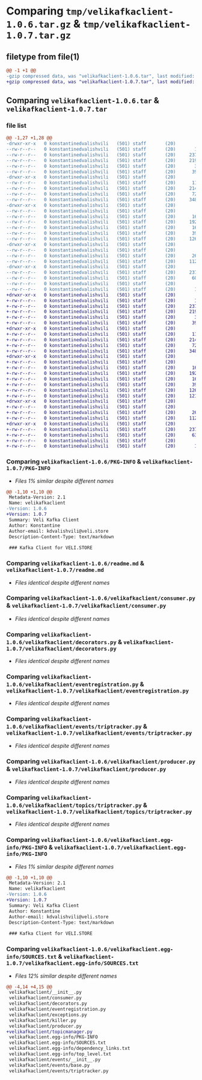 # Comparing `tmp/velikafkaclient-1.0.6.tar.gz` & `tmp/velikafkaclient-1.0.7.tar.gz`

## filetype from file(1)

```diff
@@ -1 +1 @@
-gzip compressed data, was "velikafkaclient-1.0.6.tar", last modified: Wed Jul 12 11:24:51 2023, max compression
+gzip compressed data, was "velikafkaclient-1.0.7.tar", last modified: Mon Jul 17 15:30:40 2023, max compression
```

## Comparing `velikafkaclient-1.0.6.tar` & `velikafkaclient-1.0.7.tar`

### file list

```diff
@@ -1,27 +1,28 @@
-drwxr-xr-x   0 konstantinedvalishvili   (501) staff       (20)        0 2023-07-12 11:24:51.571248 velikafkaclient-1.0.6/
--rw-r--r--   0 konstantinedvalishvili   (501) staff       (20)       17 2023-07-05 09:25:18.000000 velikafkaclient-1.0.6/MANIFEST.in
--rw-r--r--   0 konstantinedvalishvili   (501) staff       (20)     2378 2023-07-12 11:24:51.571135 velikafkaclient-1.0.6/PKG-INFO
--rw-r--r--   0 konstantinedvalishvili   (501) staff       (20)     2193 2023-07-12 05:57:42.000000 velikafkaclient-1.0.6/readme.md
--rw-r--r--   0 konstantinedvalishvili   (501) staff       (20)       38 2023-07-12 11:24:51.571278 velikafkaclient-1.0.6/setup.cfg
--rw-r--r--   0 konstantinedvalishvili   (501) staff       (20)      398 2023-07-12 11:24:44.000000 velikafkaclient-1.0.6/setup.py
-drwxr-xr-x   0 konstantinedvalishvili   (501) staff       (20)        0 2023-07-12 11:24:51.569019 velikafkaclient-1.0.6/velikafkaclient/
--rw-r--r--   0 konstantinedvalishvili   (501) staff       (20)      116 2023-07-05 09:25:18.000000 velikafkaclient-1.0.6/velikafkaclient/__init__.py
--rw-r--r--   0 konstantinedvalishvili   (501) staff       (20)     2145 2023-07-12 05:57:42.000000 velikafkaclient-1.0.6/velikafkaclient/consumer.py
--rw-r--r--   0 konstantinedvalishvili   (501) staff       (20)      725 2023-07-12 11:24:44.000000 velikafkaclient-1.0.6/velikafkaclient/decorators.py
--rw-r--r--   0 konstantinedvalishvili   (501) staff       (20)     3489 2023-07-05 09:25:18.000000 velikafkaclient-1.0.6/velikafkaclient/eventregistration.py
-drwxr-xr-x   0 konstantinedvalishvili   (501) staff       (20)        0 2023-07-12 11:24:51.570550 velikafkaclient-1.0.6/velikafkaclient/events/
--rw-r--r--   0 konstantinedvalishvili   (501) staff       (20)        0 2023-07-05 09:25:18.000000 velikafkaclient-1.0.6/velikafkaclient/events/__init__.py
--rw-r--r--   0 konstantinedvalishvili   (501) staff       (20)      165 2023-07-12 08:29:23.000000 velikafkaclient-1.0.6/velikafkaclient/events/base.py
--rw-r--r--   0 konstantinedvalishvili   (501) staff       (20)     1923 2023-07-05 09:25:18.000000 velikafkaclient-1.0.6/velikafkaclient/events/triptracker.py
--rw-r--r--   0 konstantinedvalishvili   (501) staff       (20)      160 2023-07-05 09:25:18.000000 velikafkaclient-1.0.6/velikafkaclient/exceptions.py
--rw-r--r--   0 konstantinedvalishvili   (501) staff       (20)      392 2023-07-12 05:57:42.000000 velikafkaclient-1.0.6/velikafkaclient/killer.py
--rw-r--r--   0 konstantinedvalishvili   (501) staff       (20)     1260 2023-07-11 11:27:00.000000 velikafkaclient-1.0.6/velikafkaclient/producer.py
-drwxr-xr-x   0 konstantinedvalishvili   (501) staff       (20)        0 2023-07-12 11:24:51.570944 velikafkaclient-1.0.6/velikafkaclient/topics/
--rw-r--r--   0 konstantinedvalishvili   (501) staff       (20)        0 2023-07-05 09:25:18.000000 velikafkaclient-1.0.6/velikafkaclient/topics/__init__.py
--rw-r--r--   0 konstantinedvalishvili   (501) staff       (20)      263 2023-07-05 09:25:18.000000 velikafkaclient-1.0.6/velikafkaclient/topics/topics.py
--rw-r--r--   0 konstantinedvalishvili   (501) staff       (20)     1124 2023-07-05 09:25:18.000000 velikafkaclient-1.0.6/velikafkaclient/topics/triptracker.py
-drwxr-xr-x   0 konstantinedvalishvili   (501) staff       (20)        0 2023-07-12 11:24:51.569617 velikafkaclient-1.0.6/velikafkaclient.egg-info/
--rw-r--r--   0 konstantinedvalishvili   (501) staff       (20)     2378 2023-07-12 11:24:51.000000 velikafkaclient-1.0.6/velikafkaclient.egg-info/PKG-INFO
--rw-r--r--   0 konstantinedvalishvili   (501) staff       (20)      603 2023-07-12 11:24:51.000000 velikafkaclient-1.0.6/velikafkaclient.egg-info/SOURCES.txt
--rw-r--r--   0 konstantinedvalishvili   (501) staff       (20)        1 2023-07-12 11:24:51.000000 velikafkaclient-1.0.6/velikafkaclient.egg-info/dependency_links.txt
--rw-r--r--   0 konstantinedvalishvili   (501) staff       (20)       16 2023-07-12 11:24:51.000000 velikafkaclient-1.0.6/velikafkaclient.egg-info/top_level.txt
+drwxr-xr-x   0 konstantinedvalishvili   (501) staff       (20)        0 2023-07-17 15:30:40.040526 velikafkaclient-1.0.7/
+-rw-r--r--   0 konstantinedvalishvili   (501) staff       (20)       17 2023-07-05 09:25:18.000000 velikafkaclient-1.0.7/MANIFEST.in
+-rw-r--r--   0 konstantinedvalishvili   (501) staff       (20)     2378 2023-07-17 15:30:40.040408 velikafkaclient-1.0.7/PKG-INFO
+-rw-r--r--   0 konstantinedvalishvili   (501) staff       (20)     2193 2023-07-12 05:57:42.000000 velikafkaclient-1.0.7/readme.md
+-rw-r--r--   0 konstantinedvalishvili   (501) staff       (20)       38 2023-07-17 15:30:40.040556 velikafkaclient-1.0.7/setup.cfg
+-rw-r--r--   0 konstantinedvalishvili   (501) staff       (20)      398 2023-07-17 15:30:27.000000 velikafkaclient-1.0.7/setup.py
+drwxr-xr-x   0 konstantinedvalishvili   (501) staff       (20)        0 2023-07-17 15:30:40.038685 velikafkaclient-1.0.7/velikafkaclient/
+-rw-r--r--   0 konstantinedvalishvili   (501) staff       (20)      116 2023-07-05 09:25:18.000000 velikafkaclient-1.0.7/velikafkaclient/__init__.py
+-rw-r--r--   0 konstantinedvalishvili   (501) staff       (20)     2145 2023-07-12 05:57:42.000000 velikafkaclient-1.0.7/velikafkaclient/consumer.py
+-rw-r--r--   0 konstantinedvalishvili   (501) staff       (20)      725 2023-07-12 11:24:44.000000 velikafkaclient-1.0.7/velikafkaclient/decorators.py
+-rw-r--r--   0 konstantinedvalishvili   (501) staff       (20)     3489 2023-07-05 09:25:18.000000 velikafkaclient-1.0.7/velikafkaclient/eventregistration.py
+drwxr-xr-x   0 konstantinedvalishvili   (501) staff       (20)        0 2023-07-17 15:30:40.039702 velikafkaclient-1.0.7/velikafkaclient/events/
+-rw-r--r--   0 konstantinedvalishvili   (501) staff       (20)        0 2023-07-05 09:25:18.000000 velikafkaclient-1.0.7/velikafkaclient/events/__init__.py
+-rw-r--r--   0 konstantinedvalishvili   (501) staff       (20)      165 2023-07-12 08:29:23.000000 velikafkaclient-1.0.7/velikafkaclient/events/base.py
+-rw-r--r--   0 konstantinedvalishvili   (501) staff       (20)     1923 2023-07-05 09:25:18.000000 velikafkaclient-1.0.7/velikafkaclient/events/triptracker.py
+-rw-r--r--   0 konstantinedvalishvili   (501) staff       (20)      160 2023-07-05 09:25:18.000000 velikafkaclient-1.0.7/velikafkaclient/exceptions.py
+-rw-r--r--   0 konstantinedvalishvili   (501) staff       (20)      392 2023-07-12 05:57:42.000000 velikafkaclient-1.0.7/velikafkaclient/killer.py
+-rw-r--r--   0 konstantinedvalishvili   (501) staff       (20)     1260 2023-07-11 11:27:00.000000 velikafkaclient-1.0.7/velikafkaclient/producer.py
+-rw-r--r--   0 konstantinedvalishvili   (501) staff       (20)     1216 2023-07-17 15:30:27.000000 velikafkaclient-1.0.7/velikafkaclient/topicmanager.py
+drwxr-xr-x   0 konstantinedvalishvili   (501) staff       (20)        0 2023-07-17 15:30:40.040241 velikafkaclient-1.0.7/velikafkaclient/topics/
+-rw-r--r--   0 konstantinedvalishvili   (501) staff       (20)        0 2023-07-05 09:25:18.000000 velikafkaclient-1.0.7/velikafkaclient/topics/__init__.py
+-rw-r--r--   0 konstantinedvalishvili   (501) staff       (20)      263 2023-07-05 09:25:18.000000 velikafkaclient-1.0.7/velikafkaclient/topics/topics.py
+-rw-r--r--   0 konstantinedvalishvili   (501) staff       (20)     1124 2023-07-05 09:25:18.000000 velikafkaclient-1.0.7/velikafkaclient/topics/triptracker.py
+drwxr-xr-x   0 konstantinedvalishvili   (501) staff       (20)        0 2023-07-17 15:30:40.039220 velikafkaclient-1.0.7/velikafkaclient.egg-info/
+-rw-r--r--   0 konstantinedvalishvili   (501) staff       (20)     2378 2023-07-17 15:30:40.000000 velikafkaclient-1.0.7/velikafkaclient.egg-info/PKG-INFO
+-rw-r--r--   0 konstantinedvalishvili   (501) staff       (20)      635 2023-07-17 15:30:40.000000 velikafkaclient-1.0.7/velikafkaclient.egg-info/SOURCES.txt
+-rw-r--r--   0 konstantinedvalishvili   (501) staff       (20)        1 2023-07-17 15:30:40.000000 velikafkaclient-1.0.7/velikafkaclient.egg-info/dependency_links.txt
+-rw-r--r--   0 konstantinedvalishvili   (501) staff       (20)       16 2023-07-17 15:30:40.000000 velikafkaclient-1.0.7/velikafkaclient.egg-info/top_level.txt
```

### Comparing `velikafkaclient-1.0.6/PKG-INFO` & `velikafkaclient-1.0.7/PKG-INFO`

 * *Files 1% similar despite different names*

```diff
@@ -1,10 +1,10 @@
 Metadata-Version: 2.1
 Name: velikafkaclient
-Version: 1.0.6
+Version: 1.0.7
 Summary: Veli Kafka Client
 Author: Konstantine
 Author-email: kdvalishvili@veli.store
 Description-Content-Type: text/markdown
 
 ### Kafka Client for VELI.STORE
```

### Comparing `velikafkaclient-1.0.6/readme.md` & `velikafkaclient-1.0.7/readme.md`

 * *Files identical despite different names*

### Comparing `velikafkaclient-1.0.6/velikafkaclient/consumer.py` & `velikafkaclient-1.0.7/velikafkaclient/consumer.py`

 * *Files identical despite different names*

### Comparing `velikafkaclient-1.0.6/velikafkaclient/decorators.py` & `velikafkaclient-1.0.7/velikafkaclient/decorators.py`

 * *Files identical despite different names*

### Comparing `velikafkaclient-1.0.6/velikafkaclient/eventregistration.py` & `velikafkaclient-1.0.7/velikafkaclient/eventregistration.py`

 * *Files identical despite different names*

### Comparing `velikafkaclient-1.0.6/velikafkaclient/events/triptracker.py` & `velikafkaclient-1.0.7/velikafkaclient/events/triptracker.py`

 * *Files identical despite different names*

### Comparing `velikafkaclient-1.0.6/velikafkaclient/producer.py` & `velikafkaclient-1.0.7/velikafkaclient/producer.py`

 * *Files identical despite different names*

### Comparing `velikafkaclient-1.0.6/velikafkaclient/topics/triptracker.py` & `velikafkaclient-1.0.7/velikafkaclient/topics/triptracker.py`

 * *Files identical despite different names*

### Comparing `velikafkaclient-1.0.6/velikafkaclient.egg-info/PKG-INFO` & `velikafkaclient-1.0.7/velikafkaclient.egg-info/PKG-INFO`

 * *Files 1% similar despite different names*

```diff
@@ -1,10 +1,10 @@
 Metadata-Version: 2.1
 Name: velikafkaclient
-Version: 1.0.6
+Version: 1.0.7
 Summary: Veli Kafka Client
 Author: Konstantine
 Author-email: kdvalishvili@veli.store
 Description-Content-Type: text/markdown
 
 ### Kafka Client for VELI.STORE
```

### Comparing `velikafkaclient-1.0.6/velikafkaclient.egg-info/SOURCES.txt` & `velikafkaclient-1.0.7/velikafkaclient.egg-info/SOURCES.txt`

 * *Files 12% similar despite different names*

```diff
@@ -4,14 +4,15 @@
 velikafkaclient/__init__.py
 velikafkaclient/consumer.py
 velikafkaclient/decorators.py
 velikafkaclient/eventregistration.py
 velikafkaclient/exceptions.py
 velikafkaclient/killer.py
 velikafkaclient/producer.py
+velikafkaclient/topicmanager.py
 velikafkaclient.egg-info/PKG-INFO
 velikafkaclient.egg-info/SOURCES.txt
 velikafkaclient.egg-info/dependency_links.txt
 velikafkaclient.egg-info/top_level.txt
 velikafkaclient/events/__init__.py
 velikafkaclient/events/base.py
 velikafkaclient/events/triptracker.py
```

